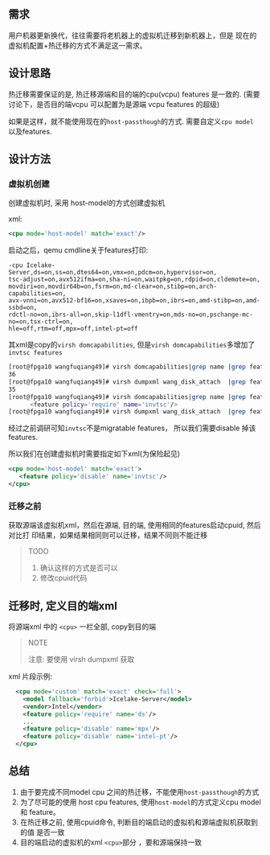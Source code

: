 ## 需求

用户机器更新换代，往往需要将老机器上的虚拟机迁移到新机器上，但是
现在的虚拟机配置+热迁移的方式不满足这一需求。


## 设计思路

热迁移需要保证的是, 热迁移源端和目的端的cpu(vcpu) features 是一致的.
(需要讨论下，是否目的端vcpu 可以配置为是源端 vcpu features 的超级)

如果是这样，就不能使用现在的`host-passthough`的方式. 需要自定义`cpu model`
以及features.

## 设计方法

### 虚拟机创建

创建虚拟机时, 采用 host-model的方式创建虚拟机

xml:
```xml
<cpu mode='host-model' match='exact'/>
```
启动之后，qemu cmdline关于features打印:

```
-cpu Icelake-Server,ds=on,ss=on,dtes64=on,vmx=on,pdcm=on,hypervisor=on,
tsc-adjust=on,avx512ifma=on,sha-ni=on,waitpkg=on,rdpid=on,cldemote=on,
movdiri=on,movdir64b=on,fsrm=on,md-clear=on,stibp=on,arch-capabilities=on,
avx-vnni=on,avx512-bf16=on,xsaves=on,ibpb=on,ibrs=on,amd-stibp=on,amd-ssbd=on,
rdctl-no=on,ibrs-all=on,skip-l1dfl-vmentry=on,mds-no=on,pschange-mc-no=on,tsx-ctrl=on,
hle=off,rtm=off,mpx=off,intel-pt=off
```

其xml是copy的`virsh domcapabilities`, 但是`virsh domcapabilities`多增加了`invtsc features`
```sh
[root@fpga10 wangfuqiang49]# virsh domcapabilities|grep name |grep feature |wc -l
36
[root@fpga10 wangfuqiang49]# virsh dumpxml wang_disk_attach  |grep feature |grep name |wc -l
35
[root@fpga10 wangfuqiang49]# virsh domcapabilities|grep name |grep feature |grep invtsc
      <feature policy='require' name='invtsc'/>
[root@fpga10 wangfuqiang49]# virsh dumpxml wang_disk_attach  |grep feature |grep name |grep invtsc
```
经过之前调研可知`invtsc`不是migratable features， 所以我们需要disable 掉该
features.

所以我们在创建虚拟机时需要指定如下xml(为保险起见)
```xml
<cpu mode='host-model' match='exact'>
   <feature policy='disable' name='invtsc'/>
</cpu>
```

### 迁移之前
获取源端该虚拟机xml，然后在源端, 目的端, 使用相同的features启动cpuid, 然后对比打
印结果，如果结果相同则可以迁移，结果不同则不能迁移

> TODO
>
> 1. 确认这样的方式是否可以
> 2. 修改cpuid代码

## 迁移时, 定义目的端xml
将源端xml 中的 `<cpu>` 一栏全部, copy到目的端
> NOTE
>
> 注意: 要使用 virsh dumpxml 获取

xml 片段示例:
```xml
  <cpu mode='custom' match='exact' check='full'>
    <model fallback='forbid'>Icelake-Server</model>
    <vendor>Intel</vendor>
    <feature policy='require' name='ds'/>
    ...
    <feature policy='disable' name='mpx'/>
    <feature policy='disable' name='intel-pt'/>
  </cpu>
```

## 总结
1. 由于要完成不同model cpu 之间的热迁移，不能使用`host-passthough`的方式
2. 为了尽可能的使用 host cpu features, 使用`host-model`的方式定义cpu model 和
   feature。
3. 在热迁移之前, 使用cpuid命令, 判断目的端启动的虚拟机和源端虚拟机获取到的值
   是否一致
4. 目的端启动的虚拟机的xml `<cpu>`部分 ，要和源端保持一致
